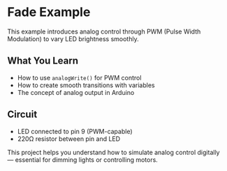 # Fade Example

This example introduces analog control through PWM (Pulse Width Modulation) to vary LED brightness smoothly.

## What You Learn
- How to use `analogWrite()` for PWM control
- How to create smooth transitions with variables
- The concept of analog output in Arduino

## Circuit
- LED connected to pin 9 (PWM-capable)
- 220Ω resistor between pin and LED

This project helps you understand how to simulate analog control digitally — essential for dimming lights or 
controlling motors.
